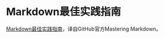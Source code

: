 # Markdown最佳实践指南

[Markdown最佳实践指南](https://mastering-markdown.book.budshome.com)，译自GitHub官方Mastering Markdown。

